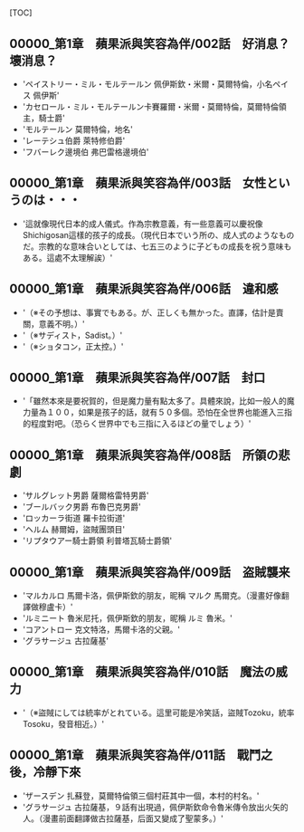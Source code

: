 # 

[TOC]

## 00000_第1章　蘋果派與笑容為伴/002話　好消息？壞消息？

- 'ペイストリー・ミル・モルテールン 佩伊斯欽・米爾・莫爾特倫，小名ペイス 佩伊斯'
- 'カセロール・ミル・モルテールン卡賽羅爾・米爾・莫爾特倫，莫爾特倫領主，騎士爵'
- 'モルテールン 莫爾特倫，地名'
- 'レーテシュ伯爵 萊特修伯爵'
- 'フバーレク邊境伯 弗巴雷格邊境伯'


## 00000_第1章　蘋果派與笑容為伴/003話　女性というのは・・・

- '這就像現代日本的成人儀式。作為宗教意義，有一些意義可以慶祝像Shichigosan這樣的孩子的成長。（現代日本でいう所の、成人式のようなものだ。宗教的な意味合いとしては、七五三のように子どもの成長を祝う意味もある。這處不太理解誒）'


## 00000_第1章　蘋果派與笑容為伴/006話　違和感

- '（※その予想は、事實でもある。が、正しくも無かった。直譯，估計是賣關，意義不明。）'
- '（※サディスト，Sadist。）'
- '（※ショタコン，正太控。）'


## 00000_第1章　蘋果派與笑容為伴/007話　封口

- '「雖然本來是要祝賀的，但是魔力量有點太多了。具體來說，比如一般人的魔力量為１００，如果是孩子的話，就有５０多個。恐怕在全世界也能進入三指的程度對吧。（恐らく世界中でも三指に入るほどの量でしょう）'


## 00000_第1章　蘋果派與笑容為伴/008話　所領の悲劇

- 'サルグレット男爵 薩爾格雷特男爵'
- 'ブールバック男爵 布魯巴克男爵'
- 'ロッカーラ街道 羅卡拉街道'
- 'ヘルム 赫爾姆，盜賊團頭目'
- 'リプタウアー騎士爵領 利普塔瓦騎士爵領'


## 00000_第1章　蘋果派與笑容為伴/009話　盗賊襲来

- 'マルカルロ 馬爾卡洛，佩伊斯欽的朋友，昵稱 マルク 馬爾克。（漫畫好像翻譯做穆盧卡）'
- 'ルミニート 魯米尼托，佩伊斯欽的朋友，昵稱 ルミ 魯米。'
- 'コアントロー 克文特洛，馬爾卡洛的父親。'
- 'グラサージュ 古拉薩基'


## 00000_第1章　蘋果派與笑容為伴/010話　魔法の威力

- '（※盜賊にしては統率がとれている。這里可能是冷笑話，盜賊Tozoku，統率Tosoku，發音相近。）'


## 00000_第1章　蘋果派與笑容為伴/011話　戰鬥之後，冷靜下來

- 'ザースデン 扎蘇登，莫爾特倫領三個村莊其中一個，本村的村名。'
- 'グラサージュ 古拉薩基，９話有出現過，佩伊斯欽命令魯米傳令放出火矢的人。（漫畫前面翻譯做古拉薩基，后面又變成了聖蒙多。）'
